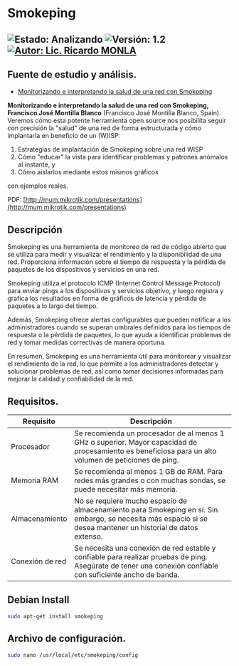 # Smokeping

![Estado: Analizando](https://img.shields.io/badge/Estado-Analizando-brightgreen)
![Versión: 1.2](https://img.shields.io/badge/Versión-1.2-blue)
[![Autor: Lic. Ricardo MONLA](https://img.shields.io/badge/Autor-Lic.%20Ricardo%20MONLA-orange)](mailto:rmonla@frlr.utn.edu.ar)
--------------  

## Fuente de estudio y análisis.

- [Monitorizando e interpretando la salud de una red con Smokeping](https://www.youtube.com/watch?v=lZfhO_jTv84)

**Monitorizando e interpretando la salud de una red con Smokeping, Francisco José Montilla Blanco** (Francisco José Montilla Blanco, Spain). Veremos cómo esta potente herramienta open source nos posibilita seguir con precisión la "salud" de una red de forma estructurada y cómo implantarla en beneficio de un (W)ISP:

1. Estrategias de implantación de Smokeping sobre una red WISP
2. Cómo "educar" la vista para identificar problemas y patrones anómalos al instante, y
3. Cómo aislarlos mediante estos mismos gráficos

con ejemplos reales.

PDF: [http://mum.mikrotik.com/presentations](http://mum.mikrotik.com/presentations)


## Descripción
Smokeping es una herramienta de monitoreo de red de código abierto que se utiliza para medir y visualizar el rendimiento y la disponibilidad de una red. Proporciona información sobre el tiempo de respuesta y la pérdida de paquetes de los dispositivos y servicios en una red.

Smokeping utiliza el protocolo ICMP (Internet Control Message Protocol) para enviar pings a los dispositivos y servicios objetivo, y luego registra y grafica los resultados en forma de gráficos de latencia y pérdida de paquetes a lo largo del tiempo.

Además, Smokeping ofrece alertas configurables que pueden notificar a los administradores cuando se superan umbrales definidos para los tiempos de respuesta o la pérdida de paquetes, lo que ayuda a identificar problemas de red y tomar medidas correctivas de manera oportuna.

En resumen, Smokeping es una herramienta útil para monitorear y visualizar el rendimiento de la red, lo que permite a los administradores detectar y solucionar problemas de red, así como tomar decisiones informadas para mejorar la calidad y confiabilidad de la red.
 
## Requisitos.

| Requisito | Descripción |
|-----------|-------------|
| Procesador | Se recomienda un procesador de al menos 1 GHz o superior. Mayor capacidad de procesamiento es beneficiosa para un alto volumen de peticiones de ping. |
| Memoria RAM | Se recomienda al menos 1 GB de RAM. Para redes más grandes o con muchas sondas, se puede necesitar más memoria. |
| Almacenamiento | No se requiere mucho espacio de almacenamiento para Smokeping en sí. Sin embargo, se necesita más espacio si se desea mantener un historial de datos extenso. |
| Conexión de red | Se necesita una conexión de red estable y confiable para realizar pruebas de ping. Asegúrate de tener una conexión confiable con suficiente ancho de banda. |

## Debian Install
```bash
sudo apt-get install smokeping
```
## Archivo de configuración.
```bash
sudo nano /usr/local/etc/smokeping/config
```
